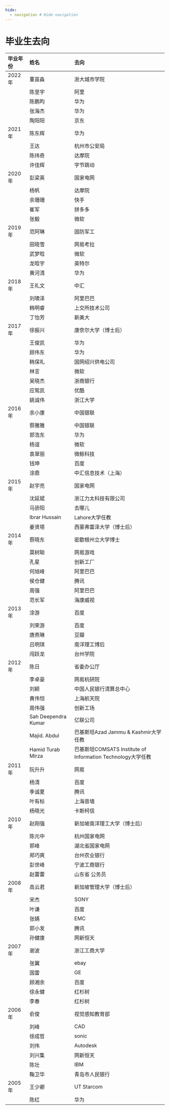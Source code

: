 ```yaml
---
hide:
  - navigation # Hide navigation
---
```


# 毕业生去向

|毕业年份|姓名|去向|
|:------|:--------|:----------|
|2022年 | 董苗淼 | 浙大城市学院 |
||陈昱宇|阿里|
||陈鹏昀|华为|
||张海杰|华为|
||陶阳阳|京东|
|2021年 |  陈东辉 | 华为 |
||王达|杭州市公安局|
||陈纬奇|达摩院|
||许佳辉|字节跳动|
|2020年|彭梁英|国家电网|
||杨帆|达摩院|
||余珊珊|快手|
||崔军|拼多多|
||张毅|微软|
|2019年|范阿琳|国防军工|
||田晓雪|网易考拉|
||武梦晗|微软|
||龙晗宇|英特尔|
||黄河清|华为|
|2018年|王礼文|中汇|
||刘啸泽|阿里巴巴|
||韩明睿|上交所技术公司
||丁怡芳|新美大|
|2017年|徐振兴|康奈尔大学（博士后）|
||王俊凯|华为|
||顾伟东|华为|
||韩保礼|国网绍兴供电公司|
||林言|微软|
||吴晓杰|浙商银行|
||应鸳凯|优酷|
||姚诚伟|浙江大学|
|2016年|余小康|中国银联|
||蔡雅雅|中国银联|
||郭浩东|华为|
||杨谊|微软|
||袁翠丽|微鲸科技|
||钱坤|百度|
||涂鼎|中汇信息技术（上海）|
|2015年|赵宇亮|国家电网|
||沈延斌|浙江力太科技有限公司|
||马骄阳|去哪儿|
||Ibrar Hussain|Lahore大学任教|
||姜贤塔|西蒙弗雷泽大学（博士后）|
|2014年|蔡晓东|密歇根州立大学博士|
||莫树聪|网易游戏|
||孔星|创新工厂|
||何旭峰|阿里巴巴|
||侯仓健|腾讯|
||周强|阿里巴巴|
||范长军|海康威视|
|2013年|涂游|百度|
||刘荣游|百度|
||唐燕琳|豆瓣|
||吕明琪|南洋理工博后|
||闯跃龙|台州学院|
|2012年|陈日|省委办公厅|
||李卓豪|网易杭研院|
||刘颖|中国人民银行清算总中心|
||黄伟恺|上海航天院|
||周伟强|创新工场|
||Sah Deependra Kumar|亿联公司|
||Majid. Abdul|巴基斯坦Azad Jammu & Kashmir大学任教|
||Hamid Turab Mirza|巴基斯坦COMSATS Institute of Information Technology大学任教|
|2011年|阮升升|	网易|
||杨清|	百度|
||季诚夏|	腾讯|
||叶有标|	上海音墙|网络
||杨晓光|	卡斯柯信|号有限公司
|2010年	|赵刚强|新加坡南洋理工大学（博士后）|
||陈元中|杭州国家电网|
||郭峰|	湖北省国家电网|
||郑巧爽|	台州农业银行|
||彭世峰|	宁波工商银行|
||赵蕾蕾|	山东省 公务员|
|2008年|高云君|	新加坡管理大学（博士后）|
||宋杰|SONY|
||叶谦|	百度|
||张婧|	EMC|
||郭小发|腾讯
||孙健康|	网新恒天|
|2007年	|谢波	|浙江工商大学|
||张翼	|ebay|
||国雷	|GE|
||顾湘余	|百度|
||徐永健	|红杉树|
||李春	|红杉树|
|2006年|俞俊|视觉感知教育部|-微软重点实验室（读博）|
||刘峰|	CAD|/CG国家重点实验室（读博）|
||徐成哲|sonic|
||刘伟|	Autodesk|
||刘兴集|	网新恒天|
||陈壮|	IBM|
||鞠卫华|	青岛市人民银行|
|2005年|王少卿|UT Starcom|
||陈红|华为|